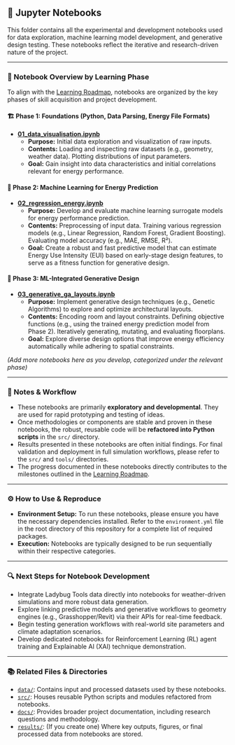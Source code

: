 ## 📓 Jupyter Notebooks

This folder contains all the experimental and development notebooks used for data exploration, machine learning model development, and generative design testing. These notebooks reflect the iterative and research-driven nature of the project.

---

### 🧭 Notebook Overview by Learning Phase

To align with the [Learning Roadmap](../learning_roadmap/README.md), notebooks are organized by the key phases of skill acquisition and project development.

#### 🏗️ Phase 1: Foundations (Python, Data Parsing, Energy File Formats)

* **[01_data_visualisation.ipynb](01_data_visualisation.ipynb)**
    * **Purpose:** Initial data exploration and visualization of raw inputs.
    * **Contents:** Loading and inspecting raw datasets (e.g., geometry, weather data). Plotting distributions of input parameters.
    * **Goal:** Gain insight into data characteristics and initial correlations relevant for energy performance.

#### 🧠 Phase 2: Machine Learning for Energy Prediction

* **[02_regression_energy.ipynb](02_regression_energy.ipynb)**
    * **Purpose:** Develop and evaluate machine learning surrogate models for energy performance prediction.
    * **Contents:** Preprocessing of input data. Training various regression models (e.g., Linear Regression, Random Forest, Gradient Boosting). Evaluating model accuracy (e.g., MAE, RMSE, R²).
    * **Goal:** Create a robust and fast predictive model that can estimate Energy Use Intensity (EUI) based on early-stage design features, to serve as a fitness function for generative design.

#### 🧩 Phase 3: ML-Integrated Generative Design

* **[03_generative_ga_layouts.ipynb](03_generative_ga_layouts.ipynb)**
    * **Purpose:** Implement generative design techniques (e.g., Genetic Algorithms) to explore and optimize architectural layouts.
    * **Contents:** Encoding room and layout constraints. Defining objective functions (e.g., using the trained energy prediction model from Phase 2). Iteratively generating, mutating, and evaluating floorplans.
    * **Goal:** Explore diverse design options that improve energy efficiency automatically while adhering to spatial constraints.

*(Add more notebooks here as you develop, categorized under the relevant phase)*

---

### 📝 Notes & Workflow

* These notebooks are primarily **exploratory and developmental**. They are used for rapid prototyping and testing of ideas.
* Once methodologies or components are stable and proven in these notebooks, the robust, reusable code will be **refactored into Python scripts** in the `src/` directory.
* Results presented in these notebooks are often initial findings. For final validation and deployment in full simulation workflows, please refer to the `src/` and `tools/` directories.
* The progress documented in these notebooks directly contributes to the milestones outlined in the [Learning Roadmap](../learning_roadmap/README.md).

---

### ⚙️ How to Use & Reproduce

* **Environment Setup:** To run these notebooks, please ensure you have the necessary dependencies installed. Refer to the `environment.yml` file in the root directory of this repository for a complete list of required packages.
* **Execution:** Notebooks are typically designed to be run sequentially within their respective categories.

---

### 🔍 Next Steps for Notebook Development

* Integrate Ladybug Tools data directly into notebooks for weather-driven simulations and more robust data generation.
* Explore linking predictive models and generative workflows to geometry engines (e.g., Grasshopper/Revit) via their APIs for real-time feedback.
* Begin testing generation workflows with real-world site parameters and climate adaptation scenarios.
* Develop dedicated notebooks for Reinforcement Learning (RL) agent training and Explainable AI (XAI) technique demonstration.

---

### 📚 Related Files & Directories

* [`data/`](../data/README.md): Contains input and processed datasets used by these notebooks.
* [`src/`](../src/README.md): Houses reusable Python scripts and modules refactored from notebooks.
* [`docs/`](../docs/README.md): Provides broader project documentation, including research questions and methodology.
* [`results/`](../results/README.md): (If you create one) Where key outputs, figures, or final processed data from notebooks are stored.
